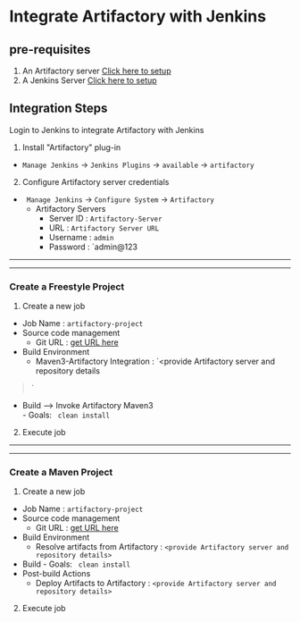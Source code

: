 # Integrate Artifactory with Jenkins

## pre-requisites
1. An Artifactory server [Click here to setup](https://youtu.be/eB6CDSR8VCA)
1. A Jenkins Server [Click here to setup](https://youtu.be/M32O4Yv0ANc)

## Integration Steps
Login to Jenkins to integrate Artifactory with Jenkins  

1. Install "Artifactory" plug-in   
- `Manage Jenkins` -> `Jenkins Plugins` -> `available` -> `artifactory`

2. Configure Artifactory server credentials   
- ` Manage Jenkins` -> `Configure System` -> `Artifactory`
   - Artifactory Servers
      - Server ID : `Artifactory-Server`
      - URL : `Artifactory Server URL`
      - Username : `admin`
      - Password : `admin@123
    
---
---
### Create a Freestyle Project 
  
1. Create a new job 
  - Job Name : `artifactory-project`
  - Source code management 
     - Git URL : [get URL here](https://github.com/yankils/hello-world.git)
 - Build Environment 
     - Maven3-Artifactory Integration : `<provide Artifactory server and repository details
>`
 - Build --> Invoke Artifactory Maven3  
       - Goals: ` clean install`

2. Execute job 
---
---
### Create a Maven Project

1. Create a new job 
  - Job Name : `artifactory-project`
  - Source code management 
     - Git URL : [get URL here](https://github.com/yankils/hello-world.git)
 - Build Environment 
     - Resolve artifacts from Artifactory : `<provide Artifactory server and repository details>`
 - Build 
       - Goals: ` clean install`
 - Post-build Actions
   - Deploy Artifacts to Artifactory : `<provide Artifactory server and repository details>`

2. Execute job 
